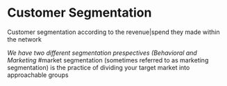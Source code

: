 # Customer Segmentation 
<p>Customer segmentation according to the revenue|spend they made within the network</p>
<i>We have two different segmentation prespectives (Behavioral and Marketing</i>
#market segmentation (sometimes referred to as marketing segmentation) is the practice of dividing your target market into approachable groups